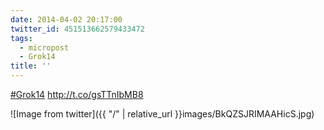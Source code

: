 ```yaml
---
date: 2014-04-02 20:17:00
twitter_id: 451513662579433472
tags:
  - micropost
  - Grok14
title: ''
---
```


[#Grok14](https://twitter.com/hashtag/Grok14) http://t.co/gsTTnIbMB8

![Image from twitter]({{ "/" | relative_url  }}images/BkQZSJRIMAAHicS.jpg)
